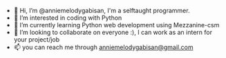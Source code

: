 - 👋 Hi, I’m @anniemelodygabisan, I'm a selftaught programmer.
- 👀 I’m interested in coding with Python
- 🌱 I’m currently learning Python web development using Mezzanine-csm
- 💞️ I’m looking to collaborate on everyone :), I can work as an intern for your project/job
- 📫 you can reach me through anniemelodygabisan@gmail.com

<!---
anniemelodygabisan/anniemelodygabisan is a ✨ special ✨ repository because its `README.md` (this file) appears on your GitHub profile.
You can click the Preview link to take a look at your changes.
--->
